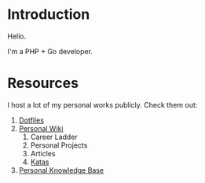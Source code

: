 # Introduction

Hello.

I'm a PHP + Go developer.

# Resources

I host a lot of my personal works publicly. Check them out:

1. [Dotfiles](https://github.com/ganiulis/dotfiles)
2. [Personal Wiki](https://github.com/ganiulis/ganiulis/wiki)
   1. Career Ladder
   2. Personal Projects
   3. Articles
   4. [Katas](https://github.com/ganiulis/ganiulis/wiki/Katas)
3. [Personal Knowledge Base](https://github.com/ganiulis/knowledge-base)
